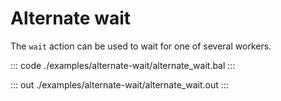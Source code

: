 # Alternate wait

The `wait` action can be used to wait for one of several workers.


::: code ./examples/alternate-wait/alternate_wait.bal :::

::: out ./examples/alternate-wait/alternate_wait.out :::